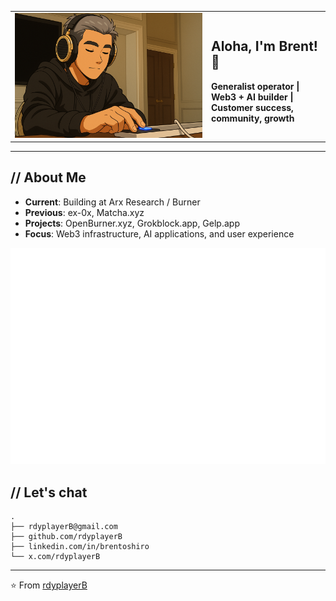 <table border="0">
<tr>
<td width="300">
<img src="rdyplayerB.png" width="300" alt="rdyplayerB">
</td>
<td>
<h2>Aloha, I'm Brent! 🤙</h2>
<p><strong>Generalist operator | Web3 + AI builder | Customer success, community, growth</strong></p>
</td>
</tr>
</table>

---

## // About Me

- **Current**: Building at Arx Research / Burner
- **Previous**: ex-0x, Matcha.xyz
- **Projects**: OpenBurner.xyz, Grokblock.app, Gelp.app
- **Focus**: Web3 infrastructure, AI applications, and user experience

![Isometric Commit Calendar](https://raw.githubusercontent.com/rdyplayerB/rdyplayerB/main/metrics.plugin.isocalendar.svg)

## // Let's chat

```
.
├── rdyplayerB@gmail.com
├── github.com/rdyplayerB
├── linkedin.com/in/brentoshiro
└── x.com/rdyplayerB
```

---

⭐ From [rdyplayerB](https://github.com/rdyplayerB)